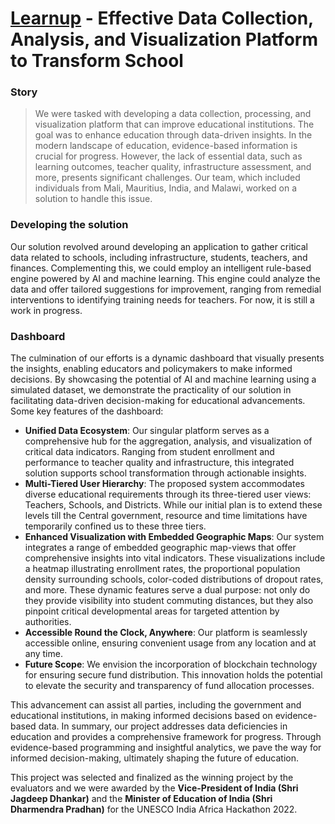 # [Learnup](https://learnup.vercel.app/) - Effective Data Collection, Analysis, and Visualization Platform to Transform School

### Story
> We were tasked with developing a data collection, processing, and visualization platform that can improve educational institutions.
> The goal was to enhance education through data-driven insights. In the modern landscape of education, evidence-based information is crucial for progress. However, the lack of essential data, such as learning outcomes, teacher quality, infrastructure assessment, and more, presents significant challenges.
> Our team, which included individuals from Mali, Mauritius, India, and Malawi, worked on a solution to handle this issue.

### Developing the solution
Our solution revolved around developing an application to gather critical data related to schools, including infrastructure, students, teachers, and finances. Complementing this, we could employ an intelligent rule-based engine powered by AI and machine learning. This engine could analyze the data and offer tailored suggestions for improvement, ranging from remedial interventions to identifying training needs for teachers. For now, it is still a work in progress.

### Dashboard
The culmination of our efforts is a dynamic dashboard that visually presents the insights, enabling educators and policymakers to make informed decisions. By showcasing the potential of AI and machine learning using a simulated dataset, we demonstrate the practicality of our solution in facilitating data-driven decision-making for educational advancements. Some key features of the dashboard:
- **Unified Data Ecosystem**: Our singular platform serves as a comprehensive hub for the aggregation, analysis, and visualization of critical data indicators. Ranging from student enrollment and performance to teacher quality and infrastructure, this integrated solution supports school transformation through actionable insights.
- **Multi-Tiered User Hierarchy**: The proposed system accommodates diverse educational requirements through its three-tiered user views: Teachers, Schools, and Districts. While our initial plan is to extend these levels till the Central government, resource and time limitations have temporarily confined us to these three tiers.
- **Enhanced Visualization with Embedded Geographic Maps**: Our system integrates a range of embedded geographic map-views that offer comprehensive insights into vital indicators. These visualizations include a heatmap illustrating enrollment rates, the proportional population density surrounding schools, color-coded distributions of dropout rates, and more. These dynamic features serve a dual purpose: not only do they provide visibility into student commuting distances, but they also pinpoint critical developmental areas for targeted attention by authorities.
- **Accessible Round the Clock, Anywhere**: Our platform is seamlessly accessible online, ensuring convenient usage from any location and at any time.
- **Future Scope**: We envision the incorporation of blockchain technology for ensuring secure fund distribution. This innovation holds the potential to elevate the security and transparency of fund allocation processes.

This advancement can assist all parties, including the government and educational institutions, in making informed decisions based on evidence-based data.
In summary, our project addresses data deficiencies in education and provides a comprehensive framework for progress. Through evidence-based programming and insightful analytics, we pave the way for informed decision-making, ultimately shaping the future of education.

This project was selected and finalized as the winning project by the evaluators and we were awarded by the **Vice-President of India (Shri Jagdeep Dhankar)** and the **Minister of Education of India (Shri Dharmendra Pradhan)** for the UNESCO India Africa Hackathon 2022.
